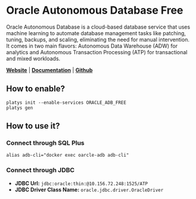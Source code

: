 # Oracle Autonomous Database Free

Oracle Autonomous Database is a cloud-based database service that uses machine learning to automate database management tasks like patching, tuning, backups, and scaling, eliminating the need for manual intervention. It comes in two main flavors: Autonomous Data Warehouse (ADW) for analytics and Autonomous Transaction Processing (ATP) for transactional and mixed workloads.

**[Website](https://www.oracle.com/autonomous-database/)** | **[Documentation](https://www.oracle.com/autonomous-database/get-started/)** | **[Github](https://github.com/oracle/adb-free)**

## How to enable?

```
platys init --enable-services ORACLE_ADB_FREE
platys gen
```

## How to use it?

### Connect through SQL Plus

```
alias adb-cli="docker exec oarcle-adb adb-cli"
```

### Connect through JDBC

* **JDBC Url:**  	`jdbc:oracle:thin:@10.156.72.248:1525/ATP`
* **JDBC Driver Class Name:** 	`oracle.jdbc.driver.OracleDriver`

